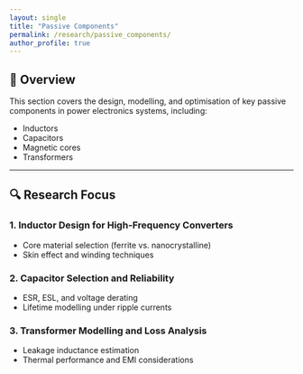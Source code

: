 ```yaml
---
layout: single
title: "Passive Components"
permalink: /research/passive_components/
author_profile: true
---
```


## 🔋 Overview

This section covers the design, modelling, and optimisation of key passive components in power electronics systems, including:

- Inductors
- Capacitors
- Magnetic cores
- Transformers

---

## 🔍 Research Focus

### 1. Inductor Design for High-Frequency Converters
- Core material selection (ferrite vs. nanocrystalline)
- Skin effect and winding techniques

### 2. Capacitor Selection and Reliability
- ESR, ESL, and voltage derating
- Lifetime modelling under ripple currents

### 3. Transformer Modelling and Loss Analysis
- Leakage inductance estimation
- Thermal performance and EMI considerations

